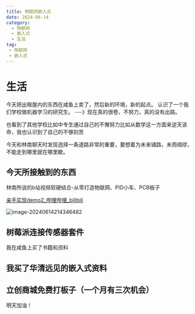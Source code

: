 ```yaml
---
title: 物联网嵌入式
date: 2024-06-14
category:
  - 物联网 
  - 嵌入式
  - 生活
tag:
 - 物联网 
 - 嵌入式
---
```


# 生活
今天把出租屋内的东西在咸鱼上卖了，然后新的环境，新的起点。
认识了一个我们学校做机器学习的研究生。 ---》现在真的很卷，不努力，真的没有出路。

也看到了其他学校比如中专生通过自己的不懈努力比如从数学这一方面来逆天该命，我也认识到了自己的不够刻苦

今天和林南聊天时发现选择一条道路非常的重要，要想着为未来铺路，未雨绸缪，不能走到哪里就在哪里歇。

## 今天所接触到的东西

林南所说的b站视频软硬结合-从零打造物联网、PID小车、PCB板子

[亲手实现demo2_哔哩哔哩_bilibili](https://www.bilibili.com/video/BV16L411n7Pi/?p=18&spm_id_from=333.1007.top_right_bar_window_history.content.click)



![image-20240614214346482](https://s2.loli.net/2024/06/14/cLXM5irE7lCo6KR.png)



## 树莓派连接传感器套件

我在咸鱼上买了书籍和资料

## 我买了华清远见的嵌入式资料

## 立创商城免费打板子（一个月有三次机会）



明天加油！

